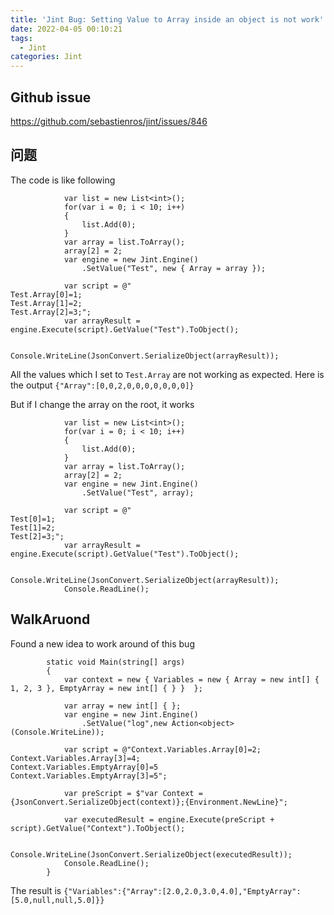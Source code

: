 ```yaml
---
title: 'Jint Bug: Setting Value to Array inside an object is not work'
date: 2022-04-05 00:10:21
tags:
  - Jint
categories: Jint
---
```

## Github issue
https://github.com/sebastienros/jint/issues/846

## 问题
The code is like following
```CSharp
            var list = new List<int>();
            for(var i = 0; i < 10; i++)
            {
                list.Add(0);
            }
            var array = list.ToArray();
            array[2] = 2;
            var engine = new Jint.Engine()
                .SetValue("Test", new { Array = array });

            var script = @"
Test.Array[0]=1;
Test.Array[1]=2;
Test.Array[2]=3;";
            var arrayResult = engine.Execute(script).GetValue("Test").ToObject();

            Console.WriteLine(JsonConvert.SerializeObject(arrayResult));
```
All the values which I set to `Test.Array` are not working as expected.
Here is the output
`{"Array":[0,0,2,0,0,0,0,0,0,0]}`

But if I change the array on the root, it works
```CSharp
            var list = new List<int>();
            for(var i = 0; i < 10; i++)
            {
                list.Add(0);
            }
            var array = list.ToArray();
            array[2] = 2;
            var engine = new Jint.Engine()
                .SetValue("Test", array);

            var script = @"
Test[0]=1;
Test[1]=2;
Test[2]=3;";
            var arrayResult = engine.Execute(script).GetValue("Test").ToObject();

            Console.WriteLine(JsonConvert.SerializeObject(arrayResult));
            Console.ReadLine();
```

## WalkAruond
Found a new idea to work around of this bug
```CSharp
        static void Main(string[] args)
        {
            var context = new { Variables = new { Array = new int[] { 1, 2, 3 }, EmptyArray = new int[] { } }  };

            var array = new int[] { };
            var engine = new Jint.Engine()
                .SetValue("log",new Action<object>(Console.WriteLine));

            var script = @"Context.Variables.Array[0]=2;
Context.Variables.Array[3]=4;
Context.Variables.EmptyArray[0]=5
Context.Variables.EmptyArray[3]=5";

            var preScript = $"var Context = {JsonConvert.SerializeObject(context)};{Environment.NewLine}";

            var executedResult = engine.Execute(preScript + script).GetValue("Context").ToObject();

            Console.WriteLine(JsonConvert.SerializeObject(executedResult));
            Console.ReadLine();
        }
```

The result is `{"Variables":{"Array":[2.0,2.0,3.0,4.0],"EmptyArray":[5.0,null,null,5.0]}}` 

